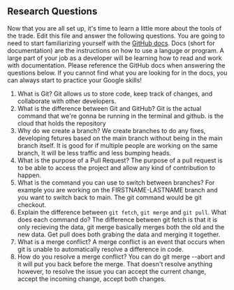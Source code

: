 ## Research Questions 

Now that you are all set up, it's time to learn a little more about the tools of the trade. Edit this file and answer the following questions. You are going to need to start familiarizing yourself with the [GitHub docs](https://docs.github.com/en). Docs (short for documentation) are the instructions on how to use a languge or program. A large part of your job as a developer will be learning how to read and work with documentation. Please reference the GitHub docs when answering the questions below. If you cannot find what you are looking for in the docs, you can always start to practice your Google skills!

1. What is Git?
Git allows us to store code, keep track of changes, and collaborate with other
developers.
2. What is the difference between Git and GitHub?
Git is the actual command that we're gonna be running in the terminal and github. 
is the cloud that holds the repository
3. Why do we create a branch?
We create branches to do any fixes, developing fetures based on the main branch
without being in the main branch itself. It is good for if multiple people
are working on the same branch, It will be less traffic and less bumping heads.
4. What is the purpose of a Pull Request?
The purpose of a pull request is to be able to access the project and allow
any kind of contribution to happen.
5. What is the command you can use to switch between branches? For example you are working on the FIRSTNAME-LASTNAME branch and you want to switch back to main.
The git command would be git checkout.
6. Explain the difference between `git fetch`, `git merge` and `git pull`. What does each command do?
The difference between git fetch is that it is only recieving the data, git merge
basically merges both the old and the new data. Get pull does both grabing the
data and merging it together.
7. What is a merge conflict? 
A merge conflict is an event that occurs when git
is unable to automatically resolve a difference in code.
8. How do you resolve a merge conflict?
You can do git merge --abort and it will put you back before the merge. That
doesn't resolve anything however, to resolve the issue you can accept the current
change, accept the incoming change, accept both changes.

